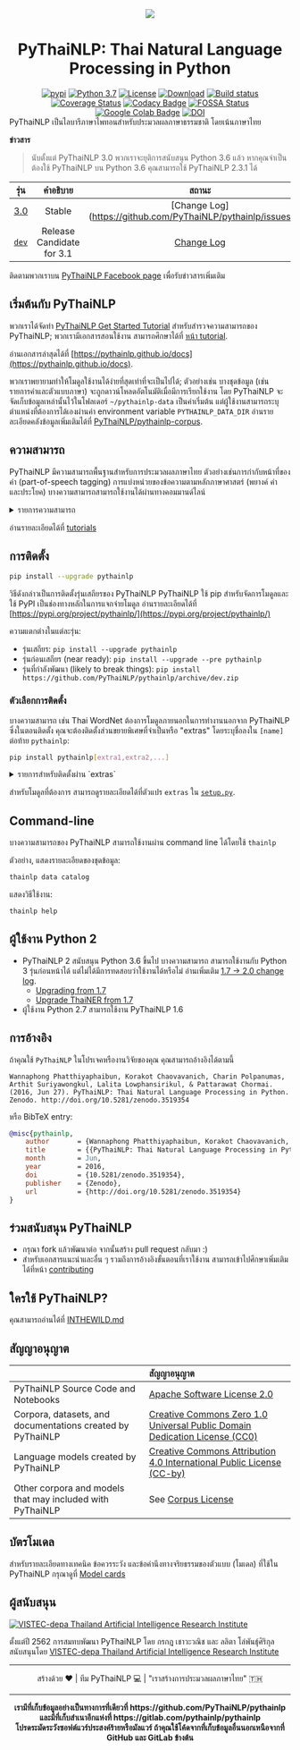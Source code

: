 <div align="center">
  <img src="https://avatars0.githubusercontent.com/u/32934255?s=200&v=4"/>
  <h1>PyThaiNLP: Thai Natural Language Processing in Python</h1>
  <a href="https://pypi.python.org/pypi/pythainlp"><img alt="pypi" src="https://img.shields.io/pypi/v/pythainlp.svg"/></a>
  <a href="https://www.python.org/downloads/release/python-370/"><img alt="Python 3.7" src="https://img.shields.io/badge/python-3.7-blue.svg"/></a>
  <a href="https://opensource.org/licenses/Apache-2.0"><img alt="License" src="https://img.shields.io/badge/License-Apache%202.0-blue.svg"/></a>
  <a href="https://pepy.tech/project/pythainlp"><img alt="Download" src="https://pepy.tech/badge/pythainlp/month"/></a>
  <a href="https://ci.appveyor.com/project/wannaphongcom/pythainlp-9y1ch"><img alt="Build status" src="https://ci.appveyor.com/api/projects/status/9g3mfcwchi8em40x?svg=true"/></a>
  <a href="https://coveralls.io/github/PyThaiNLP/pythainlp?branch=dev"><img alt="Coverage Status" src="https://coveralls.io/repos/github/PyThaiNLP/pythainlp/badge.svg?branch=dev"/></a>
  <a href="https://www.codacy.com/app/pythainlp/pythainlp_2"><img alt="Codacy Badge" src="https://api.codacy.com/project/badge/Grade/cb946260c87a4cc5905ca608704406f7"/></a>
  <a href="https://app.fossa.io/projects/git%2Bgithub.com%2FPyThaiNLP%2Fpythainlp"><img alt="FOSSA Status" src="https://app.fossa.io/api/projects/git%2Bgithub.com%2FPyThaiNLP%2Fpythainlp.svg?type=shield"/></a>
  <a href="https://colab.research.google.com/github/PyThaiNLP/tutorials/blob/master/source/notebooks/pythainlp_get_started.ipynb"><img alt="Google Colab Badge" src="https://badgen.net/badge/Launch%20Quick%20Start%20Guide/on%20Google%20Colab/blue?icon=terminal"/></a>
  <a href="https://zenodo.org/badge/latestdoi/61813823"><img alt="DOI" src="https://zenodo.org/badge/61813823.svg"/></a>
</div>
PyThaiNLP เป็นไลบารีภาษาไพทอนสำหรับประมวลผลภาษาธรรมชาติ โดยเน้นภาษาไทย

**ข่าวสาร**

>นับตั้งแต่ PyThaiNLP 3.0 พวกเราจะยุติการสนับสนุน Python 3.6 แล้ว หากคุณจำเป็นต้องใช้ PyThaiNLP บน Python 3.6 คุณสามารถใช้ PyThaiNLP 2.3.1 ได้

| รุ่น | คำอธิบาย | สถานะ |
|:------:|:--:|:------:|
| [3.0](https://github.com/PyThaiNLP/pythainlp/releases) | Stable | [Change Log](https://github.com/PyThaiNLP/pythainlp/issues/545 |
| [`dev`](https://github.com/PyThaiNLP/pythainlp/tree/dev) | Release Candidate for 3.1  | [Change Log](https://github.com/PyThaiNLP/pythainlp/issues/545) |

ติดตามพวกเราบน [PyThaiNLP Facebook page](https://www.facebook.com/pythainlp/) เพื่อรับข่าวสารเพิ่มเติม


## เริ่มต้นกับ PyThaiNLP

พวกเราได้จัดทำ [PyThaiNLP Get Started Tutorial](https://pythainlp.github.io/tutorials/notebooks/pythainlp_get_started.html) สำหรับสำรวจความสามารถของ PyThaiNLP; พวกเรามีเอกสารสอนใช้งาน สามารถศึกษาได้ที่ [หน้า tutorial](https://pythainlp.github.io/tutorials).

อ่านเอกสารล่าสุดได้ที่ [https://pythainlp.github.io/docs](https://pythainlp.github.io/docs).

พวกเราพยายามทำให้โมดูลใช้งานได้ง่ายที่สุดเท่าที่จะเป็นไปได้; ตัวอย่างเช่น บางชุดข้อมูล (เช่น รายการคำและตัวแบบภาษา) จะถูกดาวน์โหลดอัตโนมัติเมื่อมีการเรียกใช้งาน โดย PyThaiNLP จะจัดเก็บข้อมูลเหล่านั้นไว้ในโฟลเดอร์ `~/pythainlp-data` เป็นค่าเริ่มต้น แต่ผู้ใช้งานสามารถระบุตำแหน่งที่ต้องการได้เองผ่านค่า environment variable `PYTHAINLP_DATA_DIR` อ่านรายละเอียดคลังข้อมูลเพิ่มเติมได้ที่ [PyThaiNLP/pythainlp-corpus](https://github.com/PyThaiNLP/pythainlp-corpus).


## ความสามารถ

PyThaiNLP มีความสามารถพื้นฐานสำหรับการประมวลผลภาษาไทย ตัวอย่างเช่นการกำกับหน้าที่ของคำ (part-of-speech tagging) การแบ่งหน่วยของข้อความตามหลักภาษาศาสตร์ (พยางค์ คำ และประโยค) บางความสามารถสามารถใช้งานได้ผ่านทางคอมมานด์ไลน์

<details>
  <summary>รายการความสามารถ</summary>

- ชุดตัวอักขระและคำภาษาไทยที่เรียกใช้ได้สะดวก เช่น พยัญชนะ (`pythainlp.thai_consonants`), สระ (`pythainlp.thai_vowels`), ตัวเลข (`pythainlp.thai_digits`), และคำหยุด (stop word) (`pythainlp.corpus.thai_stopwords`) -- ซึ่งเทียบได้กับค่าคงที่มาตรฐานในไพทอนอย่าง `string.letters`, `string.digits`, และ `string.punctuation`
- Thai linguistic unit segmentation/tokenization, including sentence (`sent_tokenize`), word (`word_tokenize`), and subword segmentations based on Thai Character Cluster (`subword_tokenize`)
- Thai part-of-speech taggers (`pos_tag`)
- Thai spelling suggestion and correction (`spell` and `correct`)
- Thai transliteration (`transliterate`)
- Thai soundex (`soundex`) with three engines (`lk82`, `udom83`, `metasound`)
- Thai collation (sort by dictionoary order) (`collate`)
- Read out number to Thai words (`bahttext`, `num_to_thaiword`)
- Thai datetime formatting (`thai_strftime`)
- Thai-English keyboard misswitched fix (`eng_to_thai`, `thai_to_eng`)
- Command-line interface for basic functions, like tokenization and pos tagging (run `thainlp` in your shell)
</details>

อ่านรายละเอียดได้ที่ [tutorials](https://pythainlp.github.io/tutorials)


## การติดตั้ง

```sh
pip install --upgrade pythainlp
```

วิธีดังกล่าวเป็นการติดตั้งรุ่นเสถียรของ PyThaiNLP
PyThaiNLP ใช้ pip สำหรับจัดการโมดูลและใช้ PyPI เป็นช่องทางหลักในการแจกจ่ายโมดูล อ่านรายละเอียดได้ที่ [https://pypi.org/project/pythainlp/](https://pypi.org/project/pythainlp/)

ความแตกต่างในแต่ละรุ่น:

- รุ่นเสถียร: `pip install --upgrade pythainlp`
- รุ่นก่อนเสถียร (near ready): `pip install --upgrade --pre pythainlp`
- รุ่นที่กำลังพัฒนา (likely to break things): `pip install https://github.com/PyThaiNLP/pythainlp/archive/dev.zip`

### ตัวเลือกการติดตั้ง

บางความสามารถ เช่น Thai WordNet ต้องการโมดูลภายนอกในการทำงานนอกจาก PyThaiNLP ซึ่งในตอนติดตั้ง คุณจะต้องติดตั้งส่วนขยายพิเศษที่จำเป็นหรือ "extras" โดยระบุชื่อลงใน                                                                                                                                                                                   `[name]` ต่อท้าย `pythainlp`:

```sh
pip install pythainlp[extra1,extra2,...]
```

<details>
  <summary>รายการสำหรับติดตั้งผ่าน `extras`</summary>

-  `full` (ติดตั้งทุกอย่าง)
-  `attacut` (เพื่อสนับสนุน attacut ซึ่งเป็นตัวตัดคำที่ทำงานได้รวดเร็วและมีประสิทธิภาพ)
-  `benchmarks` (สำหรับ [word tokenization benchmarking](tokenization-benchmark.md))
-  `icu` (สำหรับการรองรับ ICU หรือ International Components for Unicode ในการถอดเสียงเป็นอักษรและการตัดแบ่งคำ)
-  `ipa` (สำหรับการรองรับ IPA หรือ International Phonetic Alphabet ในการถอดเสียงเป็นอักษร)
-  `ml` (เพื่อให้สนับสนุนตัวแบบภาษา ULMFiT สำหรับการจำแนกข้อความ)
-  `thai2fit` (สำหรับ Thai word vector)
-  `thai2rom` (สำหรับการถอดอักษรไทยเป็นอักษรโรมัน)
-  `wordnet` (สำหรับ Thai WordNet API)
</details>

สำหรับโมดูลที่ต้องการ สามารถดูรายละเอียดได้ที่ตัวแปร `extras` ใน [`setup.py`](https://github.com/PyThaiNLP/pythainlp/blob/dev/setup.py).


## Command-line

บางความสามารถของ PyThaiNLP สามารถใช้งานผ่าน command line ได้โดยใช้ `thainlp`

ตัวอย่าง, แสดงรายละเอียดของชุดข้อมูล:
```sh
thainlp data catalog
```

แสดงวิธีใช้งาน:
```sh
thainlp help
```


## ผู้ใช้งาน Python 2

- PyThaiNLP 2 สนับสนุน Python 3.6 ขึ้นไป บางความสามารถ สามารถใช้งานกับ Python 3 รุ่นก่อนหน้าได้ แต่ไม่ได้มีการทดสอบว่าใช้งานได้หรือไม่ อ่านเพิ่มเติม [1.7 -> 2.0 change log](https://github.com/PyThaiNLP/pythainlp/issues/118).
  - [Upgrading from 1.7](https://pythainlp.github.io/docs/2.0/notes/pythainlp-1_7-2_0.html)
  - [Upgrade ThaiNER from 1.7](https://github.com/PyThaiNLP/pythainlp/wiki/Upgrade-ThaiNER-from-PyThaiNLP-1.7-to-PyThaiNLP-2.0)
- ผู้ใช้งาน Python 2.7 สามารถใช้งาน PyThaiNLP 1.6


## การอ้างอิง

ถ้าคุณใช้ `PyThaiNLP` ในโปรเจคหรืองานวิจัยของคุณ คุณสามารถอ้างอิงได้ตามนี้

```
Wannaphong Phatthiyaphaibun, Korakot Chaovavanich, Charin Polpanumas, Arthit Suriyawongkul, Lalita Lowphansirikul, & Pattarawat Chormai. (2016, Jun 27). PyThaiNLP: Thai Natural Language Processing in Python. Zenodo. http://doi.org/10.5281/zenodo.3519354
```

หรือ BibTeX entry:

``` bib
@misc{pythainlp,
    author       = {Wannaphong Phatthiyaphaibun, Korakot Chaovavanich, Charin Polpanumas, Arthit Suriyawongkul, Lalita Lowphansirikul, Pattarawat Chormai},
    title        = {{PyThaiNLP: Thai Natural Language Processing in Python}},
    month        = Jun,
    year         = 2016,
    doi          = {10.5281/zenodo.3519354},
    publisher    = {Zenodo},
    url          = {http://doi.org/10.5281/zenodo.3519354}
}
```

## ร่วมสนับสนุน PyThaiNLP

- กรุณา fork แล้วพัฒนาต่อ จากนั้นสร้าง pull request กลับมา :)
- สำหรับเอกสารแนะนำและอื่น ๆ รวมถึงการอ้างอิงขั้นตอนที่เราใช้งาน สามารถเข้าไปศึกษาเพิ่มเติมได้ที่หน้า [contributing](https://github.com/PyThaiNLP/pythainlp/blob/dev/CONTRIBUTING.md)

## ใครใช้ PyThaiNLP?

คุณสามารถอ่านได้ที่ [INTHEWILD.md](https://github.com/PyThaiNLP/pythainlp/blob/dev/INTHEWILD.md)


## สัญญาอนุญาต

| | สัญญาอนุญาต |
|:---|:----|
| PyThaiNLP Source Code and Notebooks | [Apache Software License 2.0](https://github.com/PyThaiNLP/pythainlp/blob/dev/LICENSE) |
| Corpora, datasets, and documentations created by PyThaiNLP | [Creative Commons Zero 1.0 Universal Public Domain Dedication License (CC0)](https://creativecommons.org/publicdomain/zero/1.0/)|
| Language models created by PyThaiNLP | [Creative Commons Attribution 4.0 International Public License (CC-by)](https://creativecommons.org/licenses/by/4.0/)  |
| Other corpora and models that may included with PyThaiNLP | See [Corpus License](https://github.com/PyThaiNLP/pythainlp/blob/dev/pythainlp/corpus/corpus_license.md) |


## บัตรโมเดล

สำหรับรายละเอียดทางเทคนิค ข้อควรระวัง และข้อคำนึงทางจริยธรรมของตัวแบบ (โมเดล) ที่ใช้ใน PyThaiNLP กรุณาดูที่ [Model cards](https://github.com/PyThaiNLP/pythainlp/wiki/Model-Cards)


## ผู้สนับสนุน

[![VISTEC-depa Thailand Artificial Intelligence Research Institute](https://airesearch.in.th/assets/img/logo/airesearch-logo.svg)](https://airesearch.in.th/)

ตั้งแต่ปี 2562 การสมทบพัฒนา PyThaiNLP โดย กรกฎ เชาวะวณิช และ ลลิตา โล่พันธุ์ศิริกุล สนับสนุนโดย [VISTEC-depa Thailand Artificial Intelligence Research Institute](https://airesearch.in.th/)

------

<div align="center">
  สร้างด้วย ❤️ | ทีม PyThaiNLP 💻 |  "เราสร้างการประมวลผลภาษาไทย" 🇹🇭
</div>

------

<div align="center">
  <strong>เรามีที่เก็บข้อมูลอย่างเป็นทางการที่เดียวที่ https://github.com/PyThaiNLP/pythainlp และมีที่เก็บสำเนาอีกแห่งที่ https://gitlab.com/pythainlp/pythainlp</strong>
</div>

<div align="center">
  <strong>โปรดระมัดระวังซอฟต์แวร์ประสงค์ร้ายหรือมัลแวร์ ถ้าคุณใช้โค้ดจากที่เก็บข้อมูลอื่นนอกเหนือจากที่ GitHub และ GitLab ข้างต้น</strong>
</div>
